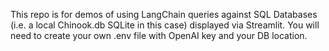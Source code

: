 This repo is for demos of using LangChain queries against SQL Databases (i.e. a local Chinook.db SQLite in this case) displayed via Streamlit.
You will need to create your own .env file with OpenAI key and your DB location.
